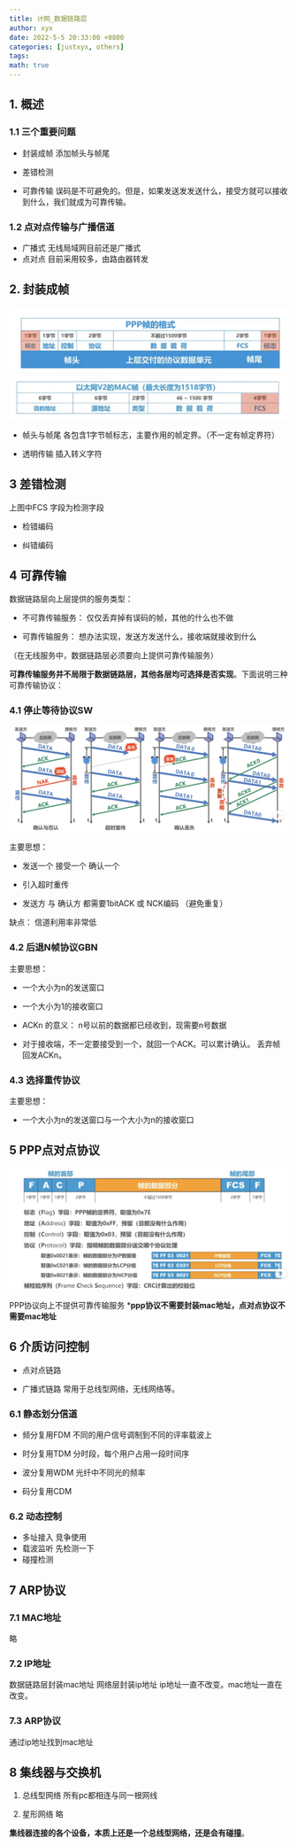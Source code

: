```yaml
---
title: 计网_数据链路层
author: xyx
date: 2022-5-5 20:33:00 +0800
categories: [justxyx, others]
tags: 
math: true
---
```


## 1. 概述

### 1.1 三个重要问题

- 封装成帧
    添加帧头与帧尾

- 差错检测

- 可靠传输
    误码是不可避免的。但是，如果发送发发送什么，接受方就可以接收到什么，我们就成为可靠传输。    

### 1.2 点对点传输与广播信道

- 广播式
    无线局域网目前还是广播式
- 点对点
    目前采用较多，由路由器转发

## 2. 封装成帧

![p1](../assets/ims/2022.05/p1.png)
![p1](../assets/ims/2022.05/p2.png)

- 帧头与帧尾
    各包含1字节帧标志，主要作用的帧定界。（不一定有帧定界符）

- 透明传输
    插入转义字符
    
## 3 差错检测

上图中FCS 字段为检测字段

- 检错编码

- 纠错编码

## 4 可靠传输

数据链路层向上层提供的服务类型：

- 不可靠传输服务： 仅仅丢弃掉有误码的帧，其他的什么也不做

- 可靠传输服务： 想办法实现，发送方发送什么，接收端就接收到什么

（在无线服务中，数据链路层必须要向上提供可靠传输服务）

**可靠传输服务并不局限于数据链路层，其他各层均可选择是否实现**。下面说明三种可靠传输协议：

### 4.1 停止等待协议SW

![p1](../assets/ims/2022.05/p3.png)

主要思想：

- 发送一个 接受一个 确认一个

- 引入超时重传

- 发送方 与 确认方 都需要1bitACK 或 NCK编码 （避免重复）

缺点： 信道利用率非常低

### 4.2 后退N帧协议GBN

主要思想：

- 一个大小为n的发送窗口

- 一个大小为1的接收窗口

- ACKn 的意义： n号以前的数据都已经收到，现需要n号数据

- 对于接收端，不一定要接受到一个，就回一个ACK。可以累计确认。 丢弃帧回发ACKn。

### 4.3 选择重传协议

主要思想：

- 一个大小为n的发送窗口与一个大小为n的接收窗口

## 5 PPP点对点协议

![p1](../assets/ims/2022.05/p4.png)

PPP协议向上不提供可靠传输服务
***ppp协议不需要封装mac地址，点对点协议不需要mac地址**

## 6 介质访问控制

- 点对点链路

- 广播式链路
    常用于总线型网络，无线网络等。

### 6.1 静态划分信道

- 频分复用FDM
    不同的用户信号调制到不同的评率载波上

- 时分复用TDM
    分时段，每个用户占用一段时间序

- 波分复用WDM
    光纤中不同光的频率

- 码分复用CDM

### 6.2 动态控制

- 多址接入
    竞争使用
- 载波监听
    先检测一下
- 碰撞检测
 
## 7 ARP协议

### 7.1 MAC地址

略

### 7.2 IP地址

数据链路层封装mac地址
网络层封装ip地址
ip地址一直不改变。mac地址一直在改变。

### 7.3 ARP协议

通过ip地址找到mac地址

## 8 集线器与交换机

1. 总线型网络
    所有pc都相连与同一根网线

2. 星形网络
    略

**集线器连接的各个设备，本质上还是一个总线型网络，还是会有碰撞**。

